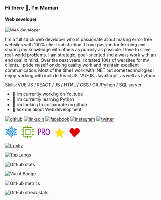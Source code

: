 ### Hi there 👋, I'm Mamun
#### Web developer
![Web developer](https://scontent.fdac8-1.fna.fbcdn.net/v/t39.30808-6/218240549_1228355257578684_6115583913893212324_n.jpg?_nc_cat=105&ccb=1-7&_nc_sid=783fdb&_nc_ohc=XbmIGONmYigAX-9yw4a&_nc_ht=scontent.fdac8-1.fna&oh=00_AfAvIzAEnxarc7ScltexzXztrU6e0PQ67Hp8Nqx0pZ6a7g&oe=659B9694)

I'm a full stuck web developer who is passionate about making error-free websites with 100% client satisfaction. I have passion for learning and sharing my knowledge with others as publicly as possible. I love to solve real-world problems. I am strategic, goal-oriented and always work with an end goal in mind. Over the past years, I created 100s of websites for my clients. I pride myself on doing quality work and maintain excellent communication. Most of the time I work with .NET but some technologies I enjoy working with include React JS, VUEJS, JavaScript, as well as Python.

Skills: VUE JS / REACT / JS / HTML / CSS / C# /Python / SQL server

- 🔭 I’m currently working on Youtube 
- 🌱 I’m currently learning Python 
- 👯 I’m looking to collaborate on github 
- 💬 Ask me about Web development 


[<img src='https://cdn.jsdelivr.net/npm/simple-icons@3.0.1/icons/github.svg' alt='github' height='40'>](https://github.com/https://github.com/MAMUN24730/MAMUN24730)  [<img src='https://cdn.jsdelivr.net/npm/simple-icons@3.0.1/icons/linkedin.svg' alt='linkedin' height='40'>](https://www.linkedin.com/in/https://www.linkedin.com/in/md-mamun-hossain-35ba6a281//)  [<img src='https://cdn.jsdelivr.net/npm/simple-icons@3.0.1/icons/facebook.svg' alt='facebook' height='40'>](https://www.facebook.com/https://www.facebook.com/profile.php?id=100012126633457)  [<img src='https://cdn.jsdelivr.net/npm/simple-icons@3.0.1/icons/instagram.svg' alt='instagram' height='40'>](https://www.instagram.com/https://www.instagram.com/gear_gadgets1//)  [<img src='https://cdn.jsdelivr.net/npm/simple-icons@3.0.1/icons/twitter.svg' alt='twitter' height='40'>](https://twitter.com/https://twitter.com/MDMAMUNHOS65290)  

<a href='https://archiveprogram.github.com/'><img src='https://raw.githubusercontent.com/acervenky/animated-github-badges/master/assets/acbadge.gif' width='40' height='40'></a> <a href='https://docs.github.com/en/developers'><img src='https://raw.githubusercontent.com/acervenky/animated-github-badges/master/assets/devbadge.gif' width='40' height='40'></a> <a href='https://github.com/pricing'><img src='https://raw.githubusercontent.com/acervenky/animated-github-badges/master/assets/pro.gif' width='40' height='40'></a> <a href='https://stars.github.com/'><img src='https://raw.githubusercontent.com/acervenky/animated-github-badges/master/assets/starbadge.gif' width='35' height='35'></a> <a href='https://docs.github.com/en/github/supporting-the-open-source-community-with-github-sponsors'><img src='https://raw.githubusercontent.com/acervenky/animated-github-badges/master/assets/sponsorbadge.gif' width='35' height='35'></a> 

[![trophy](https://github-profile-trophy.vercel.app/?username=https://github.com/MAMUN24730/MAMUN24730)](https://github.com/ryo-ma/github-profile-trophy)

[![Top Langs](https://github-readme-stats.vercel.app/api/top-langs/?username=https://github.com/MAMUN24730/MAMUN24730)](https://github.com/anuraghazra/github-readme-stats)

![GitHub stats](https://github-readme-stats.vercel.app/api?username=https://github.com/MAMUN24730/MAMUN24730&show_icons=true&count_private=true)  

![Vaunt Badge](https://api.vaunt.dev/v1/github/entities/https://github.com/MAMUN24730/MAMUN24730/contributions?format=svg&private=true)  

![GitHub metrics](https://metrics.lecoq.io/https://github.com/MAMUN24730/MAMUN24730)  

![GitHub streak stats](https://streak-stats.demolab.com/?user=https://github.com/MAMUN24730/MAMUN24730)  

